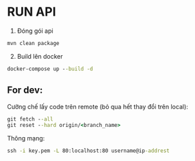 # RUN API
1. Đóng gói api

```cmd
mvn clean package
```

2. Build lên docker

```cmd
docker-compose up --build -d
```


## For dev:
Cưỡng chế lấy code trên remote (bỏ qua hết thay đổi trên local):
```cmd
git fetch --all
git reset --hard origin/<branch_name>
```

Thông mạng:
```cmd
ssh -i key.pem -L 80:localhost:80 username@ip-addrest
```
